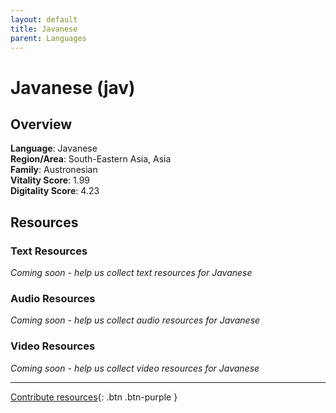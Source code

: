 ```yaml
---
layout: default
title: Javanese
parent: Languages
---
```


# Javanese (jav)

## Overview

**Language**: Javanese  
**Region/Area**: South-Eastern Asia, Asia  
**Family**: Austronesian  
**Vitality Score**: 1.99  
**Digitality Score**: 4.23  

## Resources

### Text Resources
*Coming soon - help us collect text resources for Javanese*

### Audio Resources
*Coming soon - help us collect audio resources for Javanese*

### Video Resources
*Coming soon - help us collect video resources for Javanese*

---

[Contribute resources](https://fairtrain.github.io/){: .btn .btn-purple }
